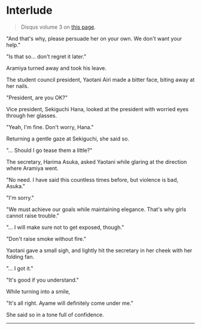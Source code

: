 # Interlude
> Disqus volume 3 on [this page](https://potla1995.github.io/Chuuko-demo-Koi-ga-Shitai/3/).

"And that's why, please persuade her on your own.
We don't want your help."

"Is that so... don't regret it later."

Aramiya turned away and took his leave.

The student council president, Yaotani Airi made a bitter face, biting away at her nails.

"President, are you OK?"

Vice president, Sekiguchi Hana, looked at the president with worried eyes through her glasses.

"Yeah, I'm fine.
Don't worry, Hana."

Returning a gentle gaze at Sekiguchi, she said so.

"... Should I go tease them a little?"

The secretary, Harima Asuka, asked Yaotani while glaring at the direction where Aramiya went.

"No need. I have said this countless times before, but violence is bad, Asuka."

"I'm sorry."

"We must achieve our goals while maintaining elegance.
That's why girls cannot raise trouble."

"... I will make sure not to get exposed, though."

"Don't raise smoke without fire."

Yaotani gave a small sigh, and lightly hit the secretary in her cheek with her folding fan.

"... I got it."

"It's good if you understand."

While turning into a smile,

"It's all right.
Ayame will definitely come under me."

She said so in a tone full of confidence.

- - -